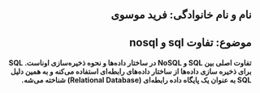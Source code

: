 <h2 dir="rtl"> نام و نام خانوادگی: فرید موسوی </h2>
<h2 dir="rtl"> موضوع: تفاوت sql و nosql </h2>
<h4 dir="rtl">تفاوت اصلی بین SQL و NoSQL در ساختار داده‌ها و نحوه ذخیره‌سازی اوناست.
<Th>SQL  برای ذخیره سازی داده‌ها از ساختار داده‌های رابطه‌ای استفاده می‌کنه و به همین دلیل SQL به عنوان یک پایگاه داده رابطه‌ای (Relational Database) شناخته می‌شه.</Th>
